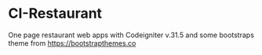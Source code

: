 # CI-Restaurant
One page restaurant web apps with Codeigniter v.31.5 and some bootstraps theme from https://bootstrapthemes.co
